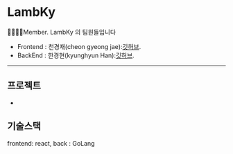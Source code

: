 # LambKy


👨‍👩‍👦‍👦Member. LambKy 의 팀원들입니다
   
-  Frontend  : 천경재(cheon gyeong jae):[깃허브](https://github.com/dodoisfree).
-  BackEnd : 한경현(kyunghyun Han):[깃허브](https://github.com/kyunghyunHan).   
---

## 프로젝트 

-  
## 기술스택
frontend: react, 
back : GoLang

## 
